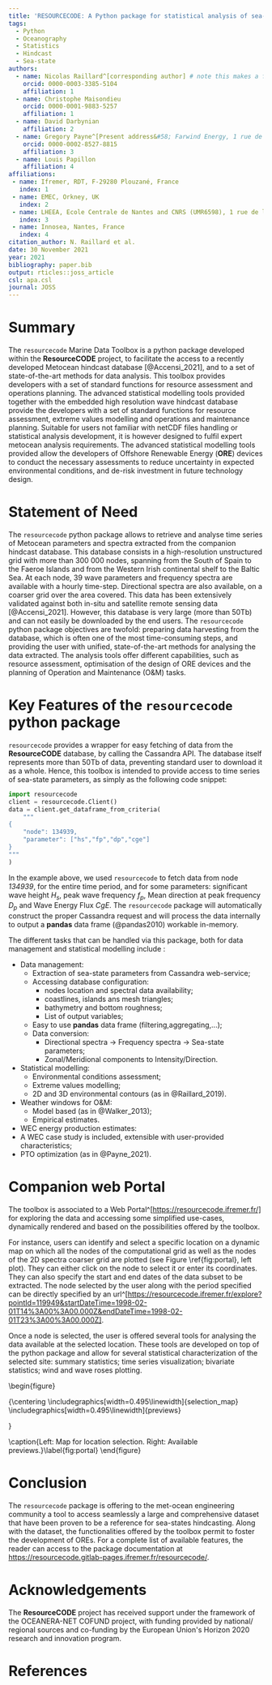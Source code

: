 ```yaml
---
title: 'RESOURCECODE: A Python package for statistical analysis of sea-state hindcast data'
tags:
  - Python
  - Oceanography
  - Statistics
  - Hindcast
  - Sea-state
authors:
  - name: Nicolas Raillard^[corresponding author] # note this makes a footnote saying 'co-first author'
    orcid: 0000-0003-3385-5104
    affiliation: 1
  - name: Christophe Maisondieu
    orcid: 0000-0001-9883-5257
    affiliation: 1
  - name: David Darbynian
    affiliation: 2
  - name: Gregory Payne^[Present address&#58; Farwind Energy, 1 rue de la Noë, 44300, Nantes, France]
    orcid: 0000-0002-8527-8815
    affiliation: 3
  - name: Louis Papillon
    affiliation: 4
affiliations:
 - name: Ifremer, RDT, F-29280 Plouzané, France
   index: 1
 - name: EMEC, Orkney, UK
   index: 2
 - name: LHEEA, Ecole Centrale de Nantes and CNRS (UMR6598), 1 rue de la Noë, 44300 Nantes, France
   index: 3
 - name: Innosea, Nantes, France
   index: 4
citation_author: N. Raillard et al.
date: 30 November 2021
year: 2021
bibliography: paper.bib
output: rticles::joss_article
csl: apa.csl
journal: JOSS
---
```




# Summary

The `resourcecode` Marine Data Toolbox is a python package developed within the **ResourceCODE** project, to facilitate the access to a recently developed Metocean hindcast database [@Accensi_2021], and to a set of state-of-the-art methods for data analysis. This toolbox provides developers with a set of standard functions for resource assessment and operations planning. The advanced statistical modelling tools provided together with the embedded high resolution wave hindcast database provide the developers with a set of standard functions for resource assessment, extreme values modelling and operations and maintenance planning. Suitable for users not familiar with netCDF files handling or statistical analysis development, it is however designed to fulfil expert metocean analysis requirements. The advanced statistical modelling tools provided allow the developers of Offshore Renewable Energy (**ORE**) devices to conduct the necessary assessments to reduce uncertainty in expected environmental conditions, and de-risk investment in future technology design.

# Statement of Need

The `resourcecode` python package allows to retrieve and analyse time series of Metocean parameters and spectra extracted from the companion hindcast database. This database consists in a high-resolution unstructured grid with more than 300 000 nodes, spanning from the South of Spain to the Faeroe Islands and from the Western Irish continental shelf to the Baltic Sea. At each node, 39 wave parameters and frequency spectra are available with a hourly time-step. Directional spectra are also available, on a coarser grid over the area covered. This data has been extensively validated against both in-situ and satellite remote sensing data [@Accensi_2021]. However, this database is very large (more than 50Tb) and can not easily be downloaded by the end users. The `resourcecode` python package objectives are twofold: preparing data harvesting from the database, which is often one of the most time-consuming steps, and providing the user with unified, state-of-the-art methods for analysing the data extracted. The analysis tools offer different capabilities, such as resource assessment, optimisation of the design of ORE devices and the planning of Operation and Maintenance (O&M) tasks.

<!--
For non-expert users of the **ResourceCODE** dataset:

- data access;
- easy to use standard methods;
- available through the web portal as `nbviwer` or `binder` links

For experts met-ocean analysts:

- access to recent analytics tools;
- reproducible and reference implementation
-->

# Key Features of the `resourcecode` python package

`resourcecode` provides a wrapper for easy fetching of data from the **ResourceCODE** database, by calling the Cassandra API. The database itself represents more than 50Tb of data, preventing standard user to download it as a whole. Hence, this toolbox is intended to provide access to time series of sea-state parameters, as simply as the following code snippet:


```python
import resourcecode
client = resourcecode.Client()
data = client.get_dataframe_from_criteria(
    """
{
    "node": 134939,
    "parameter": ["hs","fp","dp","cge"]
}
"""
)
```

In the example above, we used `resourcecode` to fetch data from node *134939*, for the entire time period, and for some parameters: significant wave height $H_s$, peak  wave frequency $f_p$, Mean direction at peak frequency $D_p$ and Wave Energy Flux $CgE$. The `resourcecode` package will automatically construct the proper Cassandra request and will process the data internally to output a **pandas** data frame  (@pandas2010) workable in-memory.   

The different tasks that can be handled via this package, both for data management and statistical modelling include :

- Data management:
  - Extraction of sea-state parameters from Cassandra web-service;
  - Accessing database configuration:
    - nodes location and spectral data availability;
    - coastlines, islands ans mesh triangles;
    - bathymetry and bottom roughness;
    - List of output variables;
  - Easy to use **pandas** data frame (filtering,aggregating,...);
  - Data conversion: 
    - Directional spectra $\to$ Frequency spectra $\to$ Sea-state parameters;
    - Zonal/Meridional components to Intensity/Direction.
- Statistical modelling:
  - Environmental conditions assessment;
  - Extreme values modelling;
  - 2D and 3D environmental contours (as in @Raillard_2019).
- Weather windows for O&M:
  - Model based (as in @Walker_2013);
  - Empirical estimates.
- WEC energy production estimates:
 - A WEC case study is included, extensible with user-provided characteristics;
 - PTO optimization (as in @Payne_2021).

# Companion web Portal

The toolbox is associated to a Web Portal^[https://resourcecode.ifremer.fr/] for exploring the data and accessing some simplified use-cases, dynamically rendered and based on the possibilities offered by the toolbox.

For instance, users can identify and select a specific location on a dynamic map on which all the nodes of the computational grid as well as the nodes of the 2D spectra coarser grid are plotted (see Figure \ref{fig:portal}, left plot). They can either click on the node to select it or enter its coordinates. They can also specify the start and end dates of the data subset to be extracted. The node selected by the user along with the period specified can be directly specified by an url^[https://resourcecode.ifremer.fr/explore?pointId=119949&startDateTime=1998-02-01T14%3A00%3A00.000Z&endDateTime=1998-02-01T23%3A00%3A00.000Z].

Once a node is selected, the user is offered several tools for analysing the data available at the selected location. These tools are developed on top of the python package and allow for several statistical characterization of the selected site: summary statistics; time series visualization; bivariate statistics; wind and wave roses plotting.

\begin{figure}

{\centering \includegraphics[width=0.495\linewidth]{selection_map} \includegraphics[width=0.495\linewidth]{previews} 

}

\caption{Left: Map for location selection. Right: Available previews.}\label{fig:portal}
\end{figure}

# Conclusion

The `resourcecode` package is offering to the met-ocean engineering community a tool to access seamlessly a large and comprehensive dataset that have been proven to be a reference for sea-states hindcasting. Along with the dataset, the functionalities offered by the toolbox permit to foster the development of OREs. For a complete list of available features, the reader can access to the package documentation at https://resourcecode.gitlab-pages.ifremer.fr/resourcecode/.

# Acknowledgements

The **ResourceCODE** project has received support under the framework of the OCEANERA-NET COFUND project, with funding provided by national/ regional sources and co-funding by the European Union's Horizon 2020 research and innovation program.

# References

